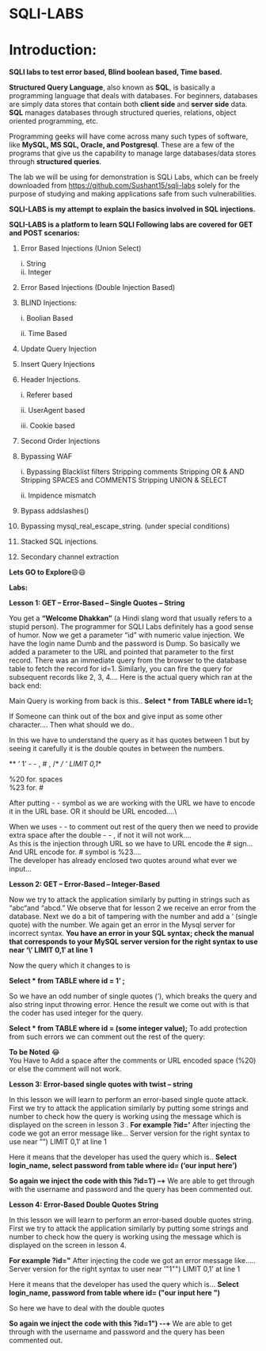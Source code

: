 # SQLI-LABS

# Introduction:


**SQLI labs to test error based, Blind boolean based, Time based.**

**Structured Query Language**, also known as **SQL**, is basically a programming language that deals with databases.
For beginners, databases are simply data stores that contain both **client side** and **server side** data. **SQL** manages databases through structured queries, relations, object oriented programming, etc.

Programming geeks will have come across many such types of software, like **MySQL, MS SQL, Oracle, and Postgresql**.
These are a few of the programs that give us the capability to manage large databases/data stores through **structured queries**.

The lab we will be using for demonstration is SQLi Labs, which can be freely downloaded from https://github.com/Sushant15/sqli-labs solely for the purpose of studying and making applications safe from such vulnerabilities.

**SQLI-LABS is my attempt to explain the basics involved in SQL injections.**

**SQLI-LABS is a platform to learn SQLI Following labs are covered for GET and POST scenarios:**

1. Error Based Injections (Union Select)
  
      i. String\
      ii. Integer
  
2. Error Based Injections (Double Injection Based)

3. BLIND Injections: 

   i. Boolian Based 
   
   ii. Time Based

4. Update Query Injection 

5. Insert Query Injections 

6. Header Injections. 

    i. Referer based
    
    ii. UserAgent based
    
    iii. Cookie based
    

7. Second Order Injections

8. Bypassing WAF

      i. Bypassing Blacklist filters Stripping comments Stripping OR & AND Stripping SPACES and COMMENTS Stripping UNION &              SELECT
  
      ii. Impidence mismatch
  

9. Bypass addslashes()

10. Bypassing mysql_real_escape_string. (under special conditions)

11. Stacked SQL injections.

12. Secondary channel extraction




  **Lets GO to Explore**😄😄
  
  **Labs:**

  **Lesson 1: GET – Error-Based – Single Quotes – String**

You get a **“Welcome Dhakkan”** (a Hindi slang word that usually refers to a stupid person). The programmer for SQLI Labs definitely has a good sense of humor. Now we get a parameter “id” with numeric value injection.
We have the login name Dumb and the password is Dump. So basically we added a parameter to the URL and pointed that parameter to the first record. There was an immediate query from the browser to the database table to fetch the record for id=1. Similarly, you can fire the query for subsequent records like 2, 3, 4….
Here is the actual query which ran at the back end:

Main Query is working from back is this..
**Select * from TABLE where id=1;**

If Someone can think out of the box and give input as some other character.... Then what should we do..


In this we have to understand the query as it has quotes between 1 but by seeing it carefully it is the double qoutes in between the numbers.

**    ‘             1’      - -   ,   # ,   /*         */ ‘  LIMIT 0,1**


  %20      for.    spaces\
  %23      for.     # 

After putting - - symbol as we are working with the URL we have to encode it in the URL base.
OR it should be URL encoded….\

When we uses - - to comment out rest of the query then we need to provide extra space after the double  - - , if not it will not work….\
As this is the injection through URL  so we have to URL encode the # sign…
And URL encode for. # symbol is %23….\
The developer has already enclosed two quotes around what ever we input…






  **Lesson 2: GET – Error-Based – Integer-Based**
  
Now we try to attack the application similarly by putting in strings such as “abc“and “abcd.” We observe that for lesson 2 we receive an error from the database. Next we do a bit of tampering with the number and add a ‘ (single quote) with the number.
We again get an error in the Mysql server for incorrect syntax.
**You have an error in your SQL syntax; check the manual that corresponds to your MySQL server version for the right syntax to use near ‘\’ LIMIT 0,1′ at line 1**

Now the query which it changes to is

**Select * from TABLE where id = 1’ ;**

So we have an odd number of single quotes (‘), which breaks the query and also string input throwing error.
Hence the result we come out with is that the coder has used integer for the query.

**Select * from TABLE where id = (some integer value);**
To add protection from such errors we can comment out the rest of the query:

**To be Noted** 😂\
You Have to Add a space after the comments or URL encoded space (%20) or else the comment will not work.



**Lesson 3: Error-based single quotes with twist – string**

In this lesson we will learn to perform an error-based single quote attack. First we try to attack the application similarly by putting some strings and number to check how the query is working using the message which is displayed on the screen in lesson 3 .
**For example ?id='**
After injecting the code we got an error message like...
Server version for the right syntax to use near ””) LIMIT 0,1′ at line 1

Here it means that the developer has used the query which is..
**Select login_name, select password from table where id= (‘our input here’)**

**So again we inject the code with this ?id=1′) –+**
We are able to get through with the username and password and the query has been commented out.




**Lesson 4: Error-Based Double Quotes String**

In this lesson we will learn to perform an error-based double quotes string. First we try to attack the application similarly by putting some strings and number to check how the query is working using the message which is displayed on the screen in lesson 4.

**For example ?id="**
After injecting the code we got an error message like.....
Server version for the right syntax to user near  '"1"") LIMIT 0,1' at line 1

Here it means that the developer has used the query which is...
**Select login_name, password from table where id= ("our input here ")**

So here we have to deal with the double quotes 

**So again we inject the code with this ?id=1") --+**
We are able to get through with the username and password and the query has been commented out.






